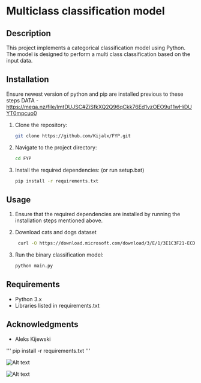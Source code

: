 # Multiclass classification model

## Description

This project implements a categorical classification model using Python. The model is designed to perform a multi class classification based on the input data.

## Installation
Ensure newest version of python and pip are installed previous to these steps
DATA - https://mega.nz/file/lmtDUJSC#ZiSfkXQ2Q96qCkk76Ed1vzOEO9u11wHiDUYT0mpcuo0
1. Clone the repository:

    ```bash
    git clone https://github.com/Kijalx/FYP.git
    ```

2. Navigate to the project directory:

    ```bash
    cd FYP
    ```

3. Install the required dependencies: (or run setup.bat)

    ```bash
    pip install -r requirements.txt
    ```

## Usage

1. Ensure that the required dependencies are installed by running the installation steps mentioned above.
   
3. Download cats and dogs dataset
   ```bash
    curl -O https://download.microsoft.com/download/3/E/1/3E1C3F21-ECDB-4869-8368-6DEBA77B919F/kagglecatsanddogs_5340.zip
    ```

5. Run the binary classification model:

    ```bash
    python main.py
    ```

## Requirements

- Python 3.x
- Libraries listed in requirements.txt

## Acknowledgments

- Aleks Kijewski

'''
pip install -r requirements.txt
'''

![Alt text](./model.png)

![Alt text](./myplot.png)
